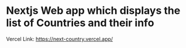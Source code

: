 # Nextjs Web app which displays the list of Countries and their info

Vercel Link: https://next-country.vercel.app/
